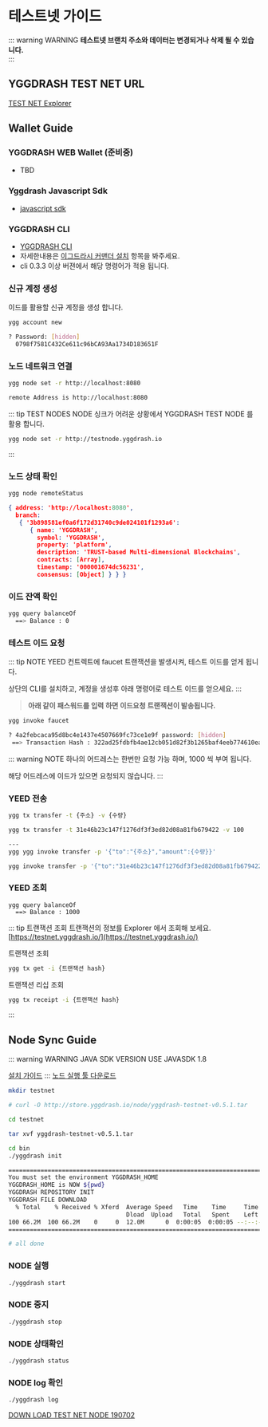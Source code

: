 # 테스트넷 가이드
::: warning WARNING
**테스트넷 브랜치 주소와 데이터는 변경되거나 삭제 될 수 있습니다.**   
:::


## YGGDRASH TEST NET URL 
[TEST NET Explorer](https://testnet.yggdrash.io)

## Wallet Guide
### YGGDRASH WEB Wallet (준비중)
- TBD

### Yggdrash Javascript Sdk
- [javascript sdk](https://github.com/yggdrash/yggdrash-sdk-js)


### YGGDRASH CLI
- [YGGDRASH CLI](https://github.com/yggdrash/yggdrash-cli)
- 자세한내용은 [이그드라시 커맨더 설치](installation.md#이그드라시-커맨더-설치) 항목을 봐주세요.
- cli 0.3.3 이상 버젼에서 해당 명령어가 적용 됩니다.
  
### 신규 계정 생성
이드를 활용할 신규 계정을 생성 합니다.

```bash
ygg account new

? Password: [hidden]
  0798f7581C432Ce611c96bCA93Aa1734D183651F

```

### 노드 네트워크 연결
```bash
ygg node set -r http://localhost:8080

remote Address is http://localhost:8080
```

::: tip TEST NODES
NODE 싱크가 어려운 상황에서 YGGDRASH TEST NODE 를 활용 합니다.

```bash
ygg node set -r http://testnode.yggdrash.io
```


:::


### 노드 상태 확인
```bash
ygg node remoteStatus

```

```json
{ address: 'http://localhost:8080',
  branch:
   { '3b898581ef0a6f172d31740c9de024101f1293a6':
      { name: 'YGGDRASH',
        symbol: 'YGGDRASH',
        property: 'platform',
        description: 'TRUST-based Multi-dimensional Blockchains',
        contracts: [Array],
        timestamp: '000001674dc56231',
        consensus: [Object] } } }
```

### 이드 잔액 확인
```bash
ygg query balanceOf
  ==> Balance : 0
```

### 테스트 이드 요청
::: tip NOTE
YEED 컨트렉트에 faucet 트랜잭션을 발생시켜, 테스트 이드를 얻게 됩니다.

상단의 CLI를 설치하고, 계정을 생성후 아래 명령어로 테스트 이드를 얻으세요. 
:::

>**아래 같이 패스워드를 입력 하면 이드요청 트랜잭션이 발송됩니다.**
```bash
ygg invoke faucet

? 4a2febcaca95d8bc4e1437e4507669fc73ce1e9f password: [hidden]
 ==> Transaction Hash : 322ad25fdbfb4ae12cb051d82f3b1265baf4eeb774610ead5db3fb678366e067
```

::: warning NOTE
하나의 어드레스는 한번만 요청 가능 하며, 1000 씩 부여 됩니다.

해당 어드레스에 이드가 있으면 요청되지 않습니다.
:::


### YEED 전송
```bash
ygg tx transfer -t {주소} -v {수량}

ygg tx transfer -t 31e46b23c147f1276df3f3ed82d08a81fb679422 -v 100

---
ygg ygg invoke transfer -p '{"to":"{주소}","amount":{수량}}'

ygg invoke transfer -p '{"to":"31e46b23c147f1276df3f3ed82d08a81fb679422","amount":100}'
```

### YEED 조회
```$bash
ygg query balanceOf
  ==> Balance : 1000
```

::: tip 트랜잭션 조회 
트랜잭션의 정보를 Explorer 에서 조회해 보세요.
[https://testnet.yggdrash.io/](https://testnet.yggdrash.io/)

트랜잭션 조회
```bash
ygg tx get -i {트랜잭션 hash}
```

트랜잭션 리십 조회
```bash
ygg tx receipt -i {트랜잭션 hash}
```


:::

## Node Sync Guide
::: warning  WARNING JAVA SDK VERSION 
USE JAVASDK 1.8 

[설치 가이드](installation.md#install-java)
:::
[노드 실행 툴 다운로드](http://store.yggdrash.io/node/yggdrash-testnet-v0.5.1.tar)

```bash
mkdir testnet

# curl -O http://store.yggdrash.io/node/yggdrash-testnet-v0.5.1.tar

cd testnet

tar xvf yggdrash-testnet-v0.5.1.tar

cd bin
./yggdrash init

================================================================================
You must set the environment YGGDRASH_HOME
YGGDRASH_HOME is NOW ${pwd}
YGGDRASH REPOSITORY INIT
YGGDRASH FILE DOWNLOAD
  % Total    % Received % Xferd  Average Speed   Time    Time     Time  Current
                                 Dload  Upload   Total   Spent    Left  Speed
100 66.2M  100 66.2M    0     0  12.0M      0  0:00:05  0:00:05 --:--:-- 13.2M
================================================================================

# all done
```

### NODE 실행
```bash
./yggdrash start
```

### NODE 중지
```bash
./yggdrash stop

```

### NODE 상태확인
```bash
./yggdrash status
```


### NODE log 확인
```bash
./yggdrash log
```


[DOWN LOAD TEST NET NODE 190702](http://store.yggdrash.io/node/v0.5.0-190702/yggdrash-node.jar)


